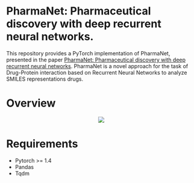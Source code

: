 # **PharmaNet: Pharmaceutical discovery with deep recurrent neural networks.**

This repository provides a PyTorch implementation of PharmaNet, presented in the paper [PharmaNet: Pharmaceutical discovery with deep recurrent neural networks](https://www.biorxiv.org/content/10.1101/2020.10.21.348441v2.full.pdf+html). PharmaNet is a novel approach for the task of Drug-Protein interaction based on Recurrent Neural Networks to analyze SMILES representations drugs.

# **Overview**
<p align="center"><img src="figures/overview.png" /></p>

# **Requirements**
* Pytorch >= 1.4
* Pandas 
* Tqdm
